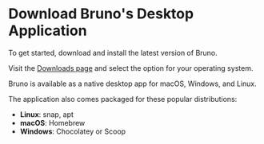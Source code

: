 # Download Bruno's Desktop Application 

To get started, download and install the latest version of Bruno. 

Visit the [Downloads page](https://www.usebruno.com/downloads) and select the option for your operating system. 

Bruno is available as a native desktop app for macOS, Windows, and Linux.

The application also comes packaged for these popular distributions:

- **Linux**: snap, apt
- **macOS**: Homebrew
- **Windows**: Chocolatey or Scoop